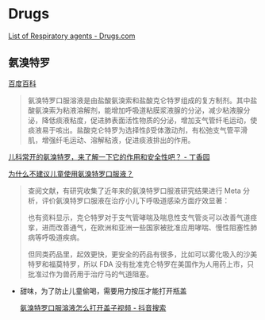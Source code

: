 # Drugs
[List of Respiratory agents - Drugs.com](https://www.drugs.com/drug-class/respiratory-agents.html)

## 氨溴特罗
[百度百科](https://baike.baidu.com/item/%E6%B0%A8%E6%BA%B4%E7%89%B9%E7%BD%97%E5%8F%A3%E6%9C%8D%E6%BA%B6%E6%B6%B2/6593073)

> 氨溴特罗口服溶液是由盐酸氨溴索和盐酸克仑特罗组成的复方制剂。其中盐酸氨溴索为粘液溶解剂，能增加呼吸道粘膜浆液腺的分泌，减少粘液腺分泌，降低痰液粘度，促进肺表面活性物质的分泌，增加支气管纤毛运动，使痰液易于咳出。盐酸克仑特罗为选择性β受体激动剂，有松弛支气管平滑肌，增强纤毛运动、溶解粘液，促进痰液排出的作用。

[儿科常开的氨溴特罗，来了解一下它的作用和安全性吧？ - 丁香园](https://pediatr.dxy.cn/article/673253)

[为什么不建议儿童使用氨溴特罗口服液？](https://e.dxy.cn/wisdom/front/zhihuihao/6862)
> 查阅文献，有研究收集了近年来的氨溴特罗口服液研究结果进行 Meta 分析，评价氨溴特罗口服液在治疗小儿下呼吸道感染方面疗效显著：
> 
> 也有资料显示，克仑特罗对于支气管哮喘及喘息性支气管炎可以改善气道痉挛，进而改善通气，在欧洲和亚洲一些国家被批准应用哮喘、慢性阻塞性肺病等呼吸道疾病。
> 
> 但同类药品里，起效更快，更安全的药品有很多，比如可以雾化吸入的沙美特罗和福莫特罗，所以 FDA 没有批准克仑特罗在美国作为人用药上市，只批准过作为兽药用于治疗马的气道阻塞。

- 甜味，为了防止儿童偷喝，需要用力按压才能打开瓶盖

  [氨溴特罗口服溶液怎么打开盖子视频 - 抖音搜索](https://www.douyin.com/search/%E6%B0%A8%E6%BA%B4%E7%89%B9%E7%BD%97%E5%8F%A3%E6%9C%8D%E6%BA%B6%E6%B6%B2%E6%80%8E%E4%B9%88%E6%89%93%E5%BC%80%E7%9B%96%E5%AD%90%E8%A7%86%E9%A2%91)
